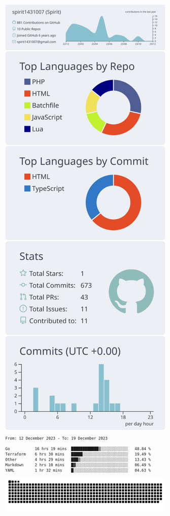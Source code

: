 [![](https://raw.githubusercontent.com/spirit1431007/spirit1431007/master/profile-summary-card-output/nord_bright/0-profile-details.svg)](https://git.io/spiritx)
[![](https://raw.githubusercontent.com/spirit1431007/spirit1431007/master/profile-summary-card-output/nord_bright/1-repos-per-language.svg)](https://git.io/spiritx) [![](https://raw.githubusercontent.com/spirit1431007/spirit1431007/master/profile-summary-card-output/nord_bright/2-most-commit-language.svg)](https://git.io/spiritx)
[![](https://raw.githubusercontent.com/spirit1431007/spirit1431007/master/profile-summary-card-output/nord_bright/3-stats.svg)](https://git.io/spiritx) [![](https://raw.githubusercontent.com/spirit1431007/spirit1431007/master/profile-summary-card-output/nord_bright/4-productive-time.svg)](https://git.io/spiritx)

<!--START_SECTION:waka-->

```txt
From: 12 December 2023 - To: 19 December 2023

Go           16 hrs 19 mins  ████████████▒░░░░░░░░░░░░   48.84 %
Terraform    6 hrs 30 mins   █████░░░░░░░░░░░░░░░░░░░░   19.49 %
Other        4 hrs 29 mins   ███▒░░░░░░░░░░░░░░░░░░░░░   13.43 %
Markdown     2 hrs 10 mins   █▓░░░░░░░░░░░░░░░░░░░░░░░   06.49 %
YAML         1 hr 32 mins    █░░░░░░░░░░░░░░░░░░░░░░░░   04.63 %
```

<!--END_SECTION:waka-->

![contribution](https://github.com/spirit1431007/spirit1431007/blob/output/github-contribution-grid-snake.svg)
